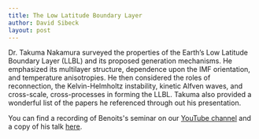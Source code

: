 ```yaml
---
title: The Low Latitude Boundary Layer
author: David Sibeck
layout: post
---
```



Dr. Takuma Nakamura surveyed the properties of the Earth’s Low Latitude Boundary Layer (LLBL) and its proposed generation mechanisms.  He emphasized its multilayer structure, dependence upon the IMF orientation, and temperature anisotropies.  He then considered the roles of reconnection, the Kelvin-Helmholtz instability, kinetic Alfven waves, and cross-scale, cross-processes in forming the LLBL. Takuma also provided a wonderful list of the papers he referenced through out his presentation.

You can find a recording of Benoits's seminar on our [YouTube channel][1] and a copy of his talk [here][2].

[1]:https://www.youtube.com/channel/UCNlOK9mCmI3V111EHQRCuEQ
[2]:https://github.com/MSOLSS/MagSeminars/blob/master/presentations/LLBL2020_Nakamura.pdf